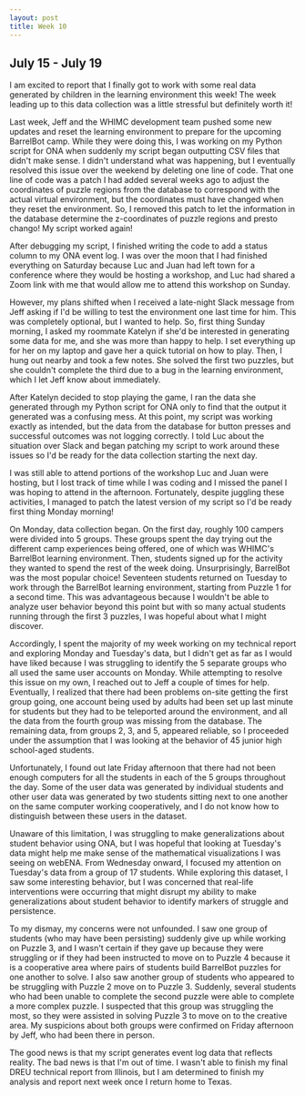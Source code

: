 ```yaml
---
layout: post
title: Week 10
---
```

## July 15 - July 19

I am excited to report that I finally got to work with some real data generated by children in the learning environment this week! The week leading up to this data collection was a little stressful but definitely worth it!

Last week, Jeff and the WHIMC development team pushed some new updates and reset the learning environment to prepare for the upcoming BarrelBot camp. While they were doing this, I was working on my Python script for ONA when suddenly my script began outputting CSV files that didn't make sense. I didn't understand what was happening, but I eventually resolved this issue over the weekend by deleting one line of code. That one line of code was a patch I had added several weeks ago to adjust the coordinates of puzzle regions from the database to correspond with the actual virtual environment, but the coordinates must have changed when they reset the environment. So, I removed this patch to let the information in the database determine the z-coordinates of puzzle regions and presto chango! My script worked again!

After debugging my script, I finished writing the code to add a status column to my ONA event log. I was over the moon that I had finished everything on Saturday because Luc and Juan had left town for a conference where they would be hosting a workshop, and Luc had shared a Zoom link with me that would allow me to attend this workshop on Sunday.

However, my plans shifted when I received a late-night Slack message from Jeff asking if I'd be willing to test the environment one last time for him. This was completely optional, but I wanted to help. So, first thing Sunday morning, I asked my roommate Katelyn if she'd be interested in generating some data for me, and she was more than happy to help. I set everything up for her on my laptop and gave her a quick tutorial on how to play. Then, I hung out nearby and took a few notes. She solved the first two puzzles, but she couldn't complete the third due to a bug in the learning environment, which I let Jeff know about immediately.

After Katelyn decided to stop playing the game, I ran the data she generated through my Python script for ONA only to find that the output it generated was a confusing mess. At this point, my script was working exactly as intended, but the data from the database for button presses and successful outcomes was not logging correctly. I told Luc about the situation over Slack and began patching my script to work around these issues so I'd be ready for the data collection starting the next day. 

I was still able to attend portions of the workshop Luc and Juan were hosting, but I lost track of time while I was coding and I missed the panel I was hoping to attend in the afternoon. Fortunately, despite juggling these activities, I managed to patch the latest version of my script so I'd be ready first thing Monday morning!

On Monday, data collection began. On the first day, roughly 100 campers were divided into 5 groups. These groups spent the day trying out the different camp experiences being offered, one of which was WHIMC's BarrelBot learning environment. Then, students signed up for the activity they wanted to spend the rest of the week doing. Unsurprisingly, BarrelBot was the most popular choice! Seventeen students returned on Tuesday to work through the BarrelBot learning environment, starting from Puzzle 1 for a second time. This was advantageous because I wouldn't be able to analyze user behavior beyond this point but with so many actual students running through the first 3 puzzles, I was hopeful about what I might discover.

Accordingly, I spent the majority of my week working on my technical report and exploring Monday and Tuesday's data, but I didn't get as far as I would have liked because I was struggling to identify the 5 separate groups who all used the same user accounts on Monday. While attempting to resolve this issue on my own, I reached out to Jeff a couple of times for help. Eventually, I realized that there had been problems on-site getting the first group going, one account being used by adults had been set up last minute for students but they had to be teleported around the environment, and all the data from the fourth group was missing from the database. The remaining data, from groups 2, 3, and 5, appeared reliable, so I proceeded under the assumption that I was looking at the behavior of 45 junior high school-aged students. 

Unfortunately, I found out late Friday afternoon that there had not been enough computers for all the students in each of the 5 groups throughout the day. Some of the user data was generated by individual students and other user data was generated by two students sitting next to one another on the same computer working cooperatively, and I do not know how to distinguish between these users in the dataset.

Unaware of this limitation, I was struggling to make generalizations about student behavior using ONA, but I was hopeful that looking at Tuesday's data might help me make sense of the mathematical visualizations I was seeing on webENA. From Wednesday onward, I focused my attention on Tuesday's data from a group of 17 students. While exploring this dataset, I saw some interesting behavior, but I was concerned that real-life interventions were occurring that might disrupt my ability to make generalizations about student behavior to identify markers of struggle and persistence. 

To my dismay, my concerns were not unfounded. I saw one group of students (who may have been persisting) suddenly give up while working on Puzzle 3, and I wasn't certain if they gave up because they were struggling or if they had been instructed to move on to Puzzle 4 because it is a cooperative area where pairs of students build BarrelBot puzzles for one another to solve. I also saw another group of students who appeared to be struggling with Puzzle 2 move on to Puzzle 3. Suddenly, several students who had been unable to complete the second puzzle were able to complete a more complex puzzle. I suspected that this group was struggling the most, so they were assisted in solving Puzzle 3 to move on to the creative area. My suspicions about both groups were confirmed on Friday afternoon by Jeff, who had been there in person.

The good news is that my script generates event log data that reflects reality. The bad news is that I'm out of time. I wasn't able to finish my final DREU technical report from Illinois, but I am determined to finish my analysis and report next week once I return home to Texas.